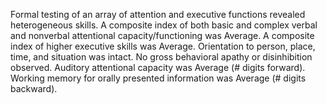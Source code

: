 <!-- ### Attention/Executive -->

Formal testing of an array of attention and executive functions revealed
heterogeneous skills. A composite index of both basic and complex verbal and
nonverbal attentional capacity/functioning was Average. A composite index of
higher executive skills was Average. Orientation to person, place, time, and
situation was intact. No gross behavioral apathy or disinhibition observed.
Auditory attentional capacity was Average (# digits forward). Working memory for
orally presented information was Average (# digits backward).

<!-- Glue -->
